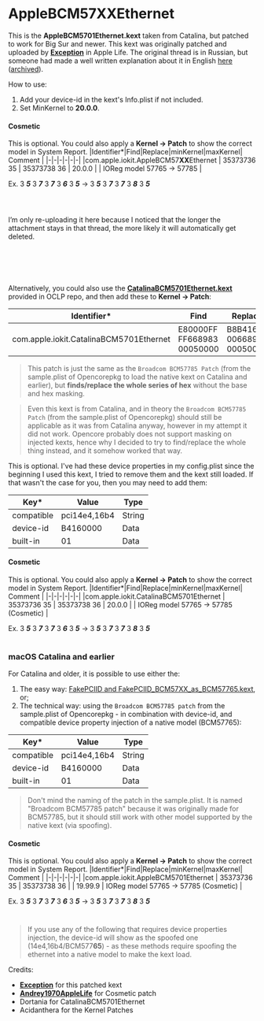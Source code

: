 # AppleBCM57XXEthernet

This is the **AppleBCM5701Ethernet.kext** taken from Catalina, but  patched to work for Big Sur and newer. This kext was originally patched and uploaded by **[Exception](https://www.applelife.ru/threads/patching-applebcm5701ethernet-kext.27866/page-8#post-930901)** in Apple Life. The original thread is in Russian, but someone had made a well written explanation about it in English [here](https://www.applelife.ru/threads/patching-applebcm5701ethernet-kext.27866/page-9#post-1031837) ([archived](https://web.archive.org/web/20240407122311/https://www.applelife.ru/threads/patching-applebcm5701ethernet-kext.27866/page-9#post-1031837)). 



How to use: <br>
1. Add your device-id in the kext's Info.plist if not included. <br>
2. Set MinKernel to **20.0.0**. <br>

#### Cosmetic
This is optional. You could also apply a **Kernel -> Patch** to show the correct model in System Report.
|Identifier*|Find|Replace|minKernel|maxKernel| Comment |
|-|-|-|-|-|-|
|com.apple.iokit.AppleBCM57**XX**Ethernet | 35373736 35 | 35373738 36 | 20.0.0 |  | IOReg model 57765 -> 57785 |

Ex. 3 **_5_** 3 **_7_** 3 **_7_** 3 **_6_** 3 **_5_** -> 3 **_5_** 3 **_7_** 3 **_7_** 3 **_8_** 3 **_5_**

# 
<br>
I’m only re-uploading it here because I noticed that the longer the attachment stays in that thread, the more likely it will automatically get deleted.

# 

<br>
<br>

Alternatively, you could also use the [**CatalinaBCM5701Ethernet.kext**](https://github.com/dortania/OpenCore-Legacy-Patcher/tree/main/payloads/Kexts/Ethernet) provided in OCLP repo, and then add these to **Kernel -> Patch**:


|Identifier*|Find|Replace|minKernel|maxKernel| Comment |
|-|-|-|-|-|-|
|com.apple.iokit.CatalinaBCM5701Ethernet | E80000FF FF668983 00050000 | B8B41600 00668983 00050000 | 20.0.0 |  | Broadcom BCM577XX Patch |
> This patch is just the same as the `Broadcom BCM57785 Patch` (from the sample.plist of Opencorepkg to load the native kext on Catalina and earlier), but **finds/replace the whole series of hex** without the base and hex masking.

> Even this kext is from Catalina, and in theory the `Broadcom BCM57785 Patch` (from the sample.plist of Opencorepkg) should still be applicable as it was from Catalina anyway, however in my attempt it did not work. Opencore probably does not support masking on injected kexts, hence why I decided to try to find/replace the whole thing instead, and it somehow worked that way.

This is optional. I've had these device properties in my config.plist since the beginning I used this kext, I tried to remove them and the kext still loaded. If that wasn't the case for you, then you may need to add them:


|Key*|Value|Type|
|-|-|-|
|compatible |pci14e4,16b4 |String |
|device-id|B4160000|Data|
|built-in|01|Data|


#### Cosmetic
This is optional. You could also apply a **Kernel -> Patch** to show the correct model in System Report.
|Identifier*|Find|Replace|minKernel|maxKernel| Comment |
|-|-|-|-|-|-|
|com.apple.iokit.CatalinaBCM5701Ethernet | 35373736 35 | 35373738 36 | 20.0.0 |  | IOReg model 57765 -> 57785 (Cosmetic) |

Ex. 3 **_5_** 3 **_7_** 3 **_7_** 3 **_6_** 3 **_5_** -> 3 **_5_** 3 **_7_** 3 **_7_** 3 **_8_** 3 **_5_**

#
### macOS Catalina and earlier
For Catalina and older, it is possible to use either the: <Br>
1.  The easy way: [FakePCIID and FakePCIID_BCM57XX_as_BCM57765.kext](https://github.com/RehabMan/OS-X-Fake-PCI-ID), or;
2.  The technical way: using the `Broadcom BCM57785 patch` from the sample.plist of Opencorepkg - in combination with device-id, and compatible device property injection of a native model (BCM57765):

|Key*|Value|Type|
|-|-|-|
|compatible |pci14e4,16b4 |String |
|device-id|B4160000|Data|
|built-in|01|Data|

> Don't mind the naming of the patch in the sample.plist. It is named "Broadcom BCM57785 patch" because it was originally made for BCM57785, but it should still work with other model supported by the native kext (via spoofing).

#### Cosmetic
This is optional. You could also apply a **Kernel -> Patch** to show the correct model in System Report.
|Identifier*|Find|Replace|minKernel|maxKernel| Comment |
|-|-|-|-|-|-|
|com.apple.iokit.AppleBCM5701Ethernet | 35373736 35 | 35373738 36 |  | 19.99.9 | IOReg model 57765 -> 57785 (Cosmetic) |

Ex. 3 **_5_** 3 **_7_** 3 **_7_** 3 **_6_** 3 **_5_** -> 3 **_5_** 3 **_7_** 3 **_7_** 3 **_8_** 3 **_5_**
#

> If you use any of the following that requires device properties injection, the device-id  will show as the spoofed one (14e4,16b4/BCM577**65**) - as these methods require spoofing the ethernet into a native model to make the kext load.

Credits: 
- **[Exception](https://www.applelife.ru/threads/patching-applebcm5701ethernet-kext.27866/page-8#post-930901)** for this patched kext
- **[Andrey1970AppleLife](https://www.applelife.ru/threads/patching-applebcm5701ethernet-kext.27866/page-9#post-1031837)** for Cosmetic patch
- Dortania for CatalinaBCM5701Ethernet
- Acidanthera for the Kernel Patches

